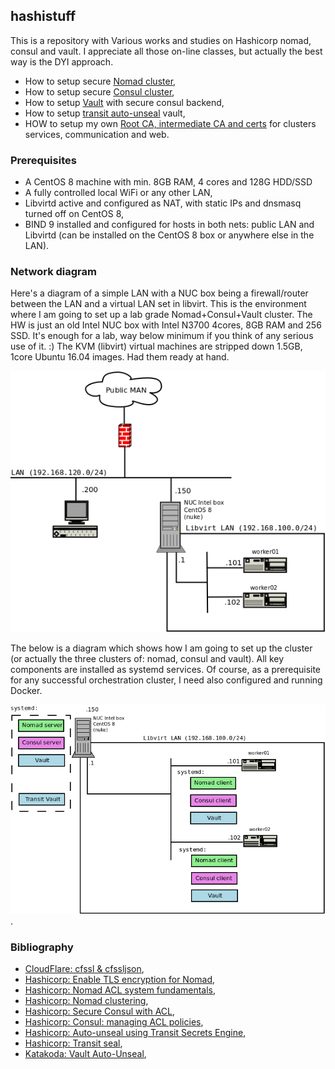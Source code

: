 ## hashistuff
This is a repository with Various works and studies on Hashicorp nomad, consul and vault.
I appreciate all those on-line classes, but actually the best way is the DYI approach. 

* How to setup secure [Nomad cluster](nomad/README.md),
* How to setup secure [Consul cluster](consul/README.md), 
* How to setup [Vault](vault/README.md) with secure consul backend,
* How to setup [transit auto-unseal](vault/transit.md) vault,
* HOW to setup my own [Root CA, intermediate CA and certs](cfssl/README.md) for clusters services, communication and web.

### Prerequisites

* A CentOS 8 machine with min. 8GB RAM, 4 cores and 128G HDD/SSD
* A fully controlled local WiFi or any other LAN,
* Libvirtd active and configured as NAT, with static IPs and dnsmasq turned off on CentOS 8,
* BIND 9 installed and configured for hosts in both nets: public LAN and Libvirtd (can be installed on the CentOS 8 box or anywhere else in the LAN).

### Network diagram

Here's a diagram of a simple LAN with a NUC box being a firewall/router between the LAN and a virtual LAN set in libvirt. This is the environment where I am going to set up a lab grade Nomad+Consul+Vault cluster.
The HW is just an old Intel NUC box with Intel N3700 4cores, 8GB RAM and 256 SSD. It's enough for a lab, way below minimum if you think of any serious use of it. :) The KVM (libvirt) virtual machines are stripped down 1.5GB, 1core Ubuntu 16.04 images. Had them ready at hand. 

![LAN diagram](pictures/Diagram-LAN.png)

The below is a diagram which shows how I am going to set up the cluster (or actually the three clusters of: nomad, consul and vault). All key components are installed as systemd services. Of course, as a prerequisite for any successful orchestration cluster, I need also configured and running Docker. 

![Cluster in LAN](pictures/Diagram-cluster-LAN.png).

### Bibliography

 * [CloudFlare: cfssl & cfssljson](https://github.com/cloudflare/cfssl),
 * [Hashicorp: Enable TLS encryption for Nomad](https://learn.hashicorp.com/nomad/transport-security/enable-tls),
 * [Hashicorp: Nomad ACL system fundamentals](https://learn.hashicorp.com/nomad/acls/fundamentals),
 * [Hashicorp: Nomad clustering](https://learn.hashicorp.com/nomad/getting-started/cluster),
 * [Hashicorp: Secure Consul with ACL](https://learn.hashicorp.com/consul/security-networking/production-acls),
 * [Hashicorp: Consul: managing ACL policies](https://learn.hashicorp.com/consul/security-networking/managing-acl-policies),
 * [Hashicorp: Auto-unseal using Transit Secrets Engine](https://learn.hashicorp.com/vault/operations/autounseal-transit),
 * [Hashicorp: Transit seal](https://www.vaultproject.io/docs/configuration/seal/transit/),
 * [Katakoda: Vault Auto-Unseal](https://www.katacoda.com/hashicorp/scenarios/vault-auto-unseal),
